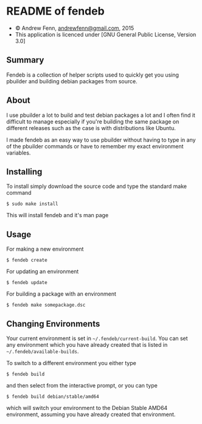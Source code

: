 README of fendeb
=================

* &copy; Andrew Fenn, andrewfenn@gmail.com, 2015
* This application is licenced under [GNU General Public License, Version 3.0]

Summary
-------

Fendeb is a collection of helper scripts used to quickly get you using pbuilder
and building debian packages from source.


About
-----

I use pbuilder a lot to build and test debian packages a lot and I often find
it difficult to manage especially if you're building the same package on
different releases such as the case is with distributions like Ubuntu.

I made fendeb as an easy way to use pbuilder without having to type in any of
the pbuilder commands or have to remember my exact environment variables.

Installing
----------

To install simply download the source code and type the standard make command

    $ sudo make install

This will install fendeb and it's man page

Usage
-----

For making a new environment

    $ fendeb create

For updating an environment

    $ fendeb update

For building a package with an environment

    $ fendeb make somepackage.dsc

Changing Environments
------------

Your current environment is set in `~/.fendeb/current-build`. You can set any
environment which you have already created that is listed in
`~/.fendeb/available-builds`.

To switch to a different environment you either type

    $ fendeb build

and then select from the interactive prompt, or you can type

    $ fendeb build debian/stable/amd64

which will switch your environment to the Debian Stable AMD64 environment,
assuming you have already created that environment.
